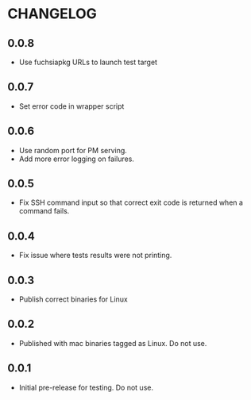 # CHANGELOG

## 0.0.8

- Use fuchsiapkg URLs to launch test target

## 0.0.7

- Set error code in wrapper script

## 0.0.6

- Use random port for PM serving.
- Add more error logging on failures.

## 0.0.5

- Fix SSH command input so that correct exit code is returned when a command
  fails.

## 0.0.4

- Fix issue where tests results were not printing.

## 0.0.3

- Publish correct binaries for Linux

## 0.0.2

- Published with mac binaries tagged as Linux. Do not use.

## 0.0.1

- Initial pre-release for testing. Do not use.
